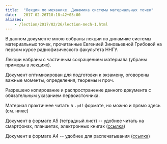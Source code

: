```yaml
---
title:  "Лекции по механике. Динамика системы материальных точек"
date:   2017-02-26T18:18:42+03:00
aliases:
    - /lection/2017/02/26/lection-mech-1.html
---
```


В данном документе мною собраны лекции по динамике системы материальных точек, прочитанные Евгенией Зиновьевной Грибовой на первом курсе радиофизического факультета ННГУ.

Лекции набраны с частичным сокращением материала (убраны примеры в лекциях).

Документ оптимизирован для подготовки к экзамену, оговорены важные моменты, определения, теоремы и проч.

Разрешено копирование и распространение данного документа с обязательным указанием первоисточника.

Материал практичнее читать в <code>.pdf</code> формате, но можно и прямо здесь (см. ниже)

Документ в формате A5 (тетрадный лист) -- удобнее читать на смартфонах, планшетах, электронных книгах (<a href="/img/lection_part1/lection1-a5.pdf">ссылка</a>)

Документ в формате A4 -- удобнее для распечатывания (<a href="/img/lection_part1/lection1-a4.pdf">ссылка</a>)
<!--more-->  

<!-- img.lect-img[src=/img/lection_part1/lect-$.png]*22 -->
<img src="/img/lection_part1/lect-1.png" alt="" class="lect-img">
<img src="/img/lection_part1/lect-2.png" alt="" class="lect-img">
<img src="/img/lection_part1/lect-3.png" alt="" class="lect-img">
<img src="/img/lection_part1/lect-4.png" alt="" class="lect-img">
<img src="/img/lection_part1/lect-5.png" alt="" class="lect-img">
<img src="/img/lection_part1/lect-6.png" alt="" class="lect-img">
<img src="/img/lection_part1/lect-7.png" alt="" class="lect-img">
<img src="/img/lection_part1/lect-8.png" alt="" class="lect-img">
<img src="/img/lection_part1/lect-9.png" alt="" class="lect-img">
<img src="/img/lection_part1/lect-10.png" alt="" class="lect-img">
<img src="/img/lection_part1/lect-11.png" alt="" class="lect-img">
<img src="/img/lection_part1/lect-12.png" alt="" class="lect-img">
<img src="/img/lection_part1/lect-13.png" alt="" class="lect-img">
<img src="/img/lection_part1/lect-14.png" alt="" class="lect-img">
<img src="/img/lection_part1/lect-15.png" alt="" class="lect-img">
<img src="/img/lection_part1/lect-16.png" alt="" class="lect-img">
<img src="/img/lection_part1/lect-17.png" alt="" class="lect-img">
<img src="/img/lection_part1/lect-18.png" alt="" class="lect-img">
<img src="/img/lection_part1/lect-19.png" alt="" class="lect-img">
<img src="/img/lection_part1/lect-20.png" alt="" class="lect-img">
<img src="/img/lection_part1/lect-21.png" alt="" class="lect-img">
<img src="/img/lection_part1/lect-22.png" alt="" class="lect-img">
<img src="/img/lection_part1/lect-23.png" alt="" class="lect-img">
<img src="/img/lection_part1/lect-24.png" alt="" class="lect-img">
<img src="/img/lection_part1/lect-25.png" alt="" class="lect-img">
<img src="/img/lection_part1/lect-26.png" alt="" class="lect-img">
<img src="/img/lection_part1/lect-27.png" alt="" class="lect-img">
<!-- <img src="/img/lection_part1/lect-28.png" alt="" class="lect-img"> -->

